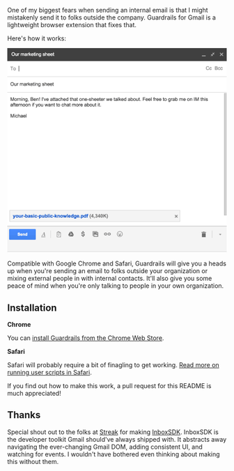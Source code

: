 One of my biggest fears when sending an internal email is that I might
mistakenly send it to folks outside the company. Guardrails for Gmail is
a lightweight browser extension that fixes that.

Here's how it works:

![](examples/demo.gif)

Compatible with Google Chrome and Safari, Guardrails will give you a heads up
when you're sending an email to folks outside your organization or mixing
external people in with internal contacts. It'll also give you some peace of
mind when you're only talking to people in your own organization.

## Installation

**Chrome**

You can [install Guardrails from the Chrome Web Store](https://chrome.google.com/webstore/detail/guardrails-for-gmail-and/aajaelpbgbcafefckkgfnimmblenbfje).

**Safari**

Safari will probably require a bit of finagling to get working.
[Read more on running user scripts in Safari](http://www.simplehelp.net/2007/11/14/how-to-run-greasemonkey-scripts-in-safari/).

If you find out how to make this work, a pull request for this README is much
appreciated!

## Thanks

Special shout out to the folks at [Streak](https://www.streak.com/) for making
[InboxSDK](https://www.inboxsdk.com/). InboxSDK is the developer toolkit Gmail
should've always shipped with. It abstracts away navigating the ever-changing
Gmail DOM, adding consistent UI, and watching for events. I wouldn't have
bothered even thinking about making this without them.
